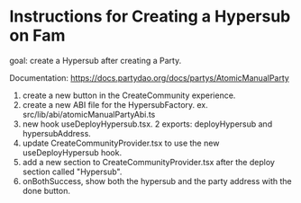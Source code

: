 # Instructions for Creating a Hypersub on Fam

goal: create a Hypersub after creating a Party.

Documentation: https://docs.partydao.org/docs/partys/AtomicManualParty

1. create a new button <DeployHypersubButton> in the CreateCommunity experience.
2. create a new ABI file for the HypersubFactory. ex. src/lib/abi/atomicManualPartyAbi.ts
3. new hook useDeployHypersub.tsx. 2 exports: deployHypersub and hypersubAddress.
4. update CreateCommunityProvider.tsx to use the new useDeployHypersub hook.
5. add a new section to CreateCommunityProvider.tsx after the deploy section called "Hypersub".
6. onBothSuccess, show both the hypersub and the party address with the done button.
